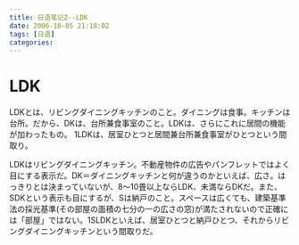 ```yaml
---
title: 日语笔记2--LDK
date: 2006-10-05 21:18:02
tags: [日语]
categories: 
---
```

# LDK
LDKとは、リビングダイニングキッチンのこと。ダイニングは食事。キッチンは台所。だから、DKは、台所兼食事室のこと。LDKは、さらにこれに居間の機能が加わったもの。
1LDKは、居室ひとつと居間兼台所兼食事室がひとつという間取り。

<!--more-->

LDKはリビングダイニングキッチン。不動産物件の広告やパンフレットではよく目にする表示だ。DK＝ダイニングキッチンと何が違うのかといえば、広さ。はっきりとは決まっていないが、8～10畳以上ならLDK、未満ならDKだ。また、SDKという表示も目にするが、Sは納戸のこと。スペースは広くても、建築基準法の採光基準(その部屋の面積の七分の一の広さの窓)が満たされないので正確には「部屋」ではない。1SLDKといえば、居室ひとつと納戸ひとつ、それからリビングダイニングキッチンという間取りだ。

